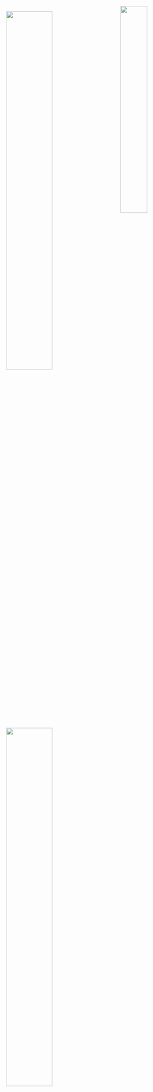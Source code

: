 <img align="right" width="38%" src="https://i.pinimg.com/736x/37/85/b3/3785b33ce5895d02d21ab903b617cb9e.jpg"/>

  <a href="https://github.com/pinuya"><img width="50%" src="https://github-readme-stats.vercel.app/api?username=pinuya&theme=merko"></a>
  <a href="https://github.com/pinuya"><img width="50%" src="http://github-readme-streak-stats.herokuapp.com/?user=pinuya&theme=merko"></a>
